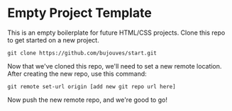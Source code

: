 # Empty Project Template

This is an empty boilerplate for future HTML/CSS projects. Clone this repo to get started on a new project.

`git clone https://github.com/bujouves/start.git`

Now that we've cloned this repo, we'll need to set a new remote location. After creating the new repo, use this command:

`git remote set-url origin [add new git repo url here]`

Now push the new remote repo, and we're good to go!
